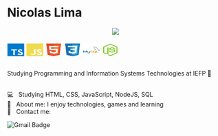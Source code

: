 # Nicolas Lima

<div align="center">
  <img height="180em" src="https://github-readme-stats.vercel.app/api?username=wnicolass&show_icons=true&theme=midnight-purple&include_all_commits=true&count_private=true"/>
</div>
 
<div style="display: inline_block"><br>
  <img align="center" alt="nic-Js" height="30" width="40" src="https://raw.githubusercontent.com/devicons/devicon/master/icons/typescript/typescript-original.svg">
  <img align="center" alt="nic-Js" height="30" width="40" src="https://raw.githubusercontent.com/devicons/devicon/master/icons/javascript/javascript-plain.svg">
  <img align="center" alt="nic-HTML" height="30" width="40" src="https://raw.githubusercontent.com/devicons/devicon/master/icons/html5/html5-original.svg">
  <img align="center" alt="nic-CSS" height="30" width="40" src="https://raw.githubusercontent.com/devicons/devicon/master/icons/css3/css3-original.svg">
  <img align="center" alt="nic-CSS" height="30" width="40" src="https://raw.githubusercontent.com/devicons/devicon/master/icons/mysql/mysql-original-wordmark.svg">
  <img align="center" alt="nic-CSS" height="30" width="40" src="https://raw.githubusercontent.com/devicons/devicon/master/icons/nodejs/nodejs-original.svg">
</div>
  <br/>
  
  
Studying Programming and Information Systems Technologies at IEFP :school: <br/>

  
 <br/> :computer: &nbsp; Studying HTML, CSS, JavaScript, NodeJS, SQL
 <br/> 💬  &nbsp; About me: I enjoy technologies, games and learning
 <br/> :email: &nbsp; Contact me:
 <br/>
  
  
![Gmail Badge](https://img.shields.io/badge/-nicolaswgl99@gmail.com-c14438?style=flat-square&logo=Gmail&logoColor=white&link=mailto:nicolaswgl99@gmail.com)
<br/>







<!-- ### Hi there 👋


- 🌱 I’m currently learning HTML, CSS, JavaScript, SQL, NodeJS
- 📫 How to reach me: nicolaswgl99@gmail.com -->
